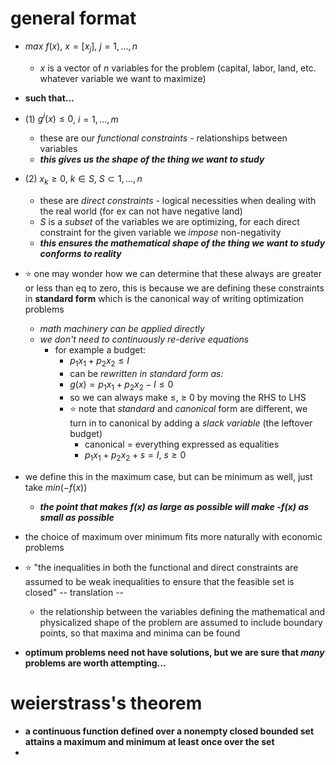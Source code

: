 
# general format 
- $max$ $f(x)$, $x = [x_j]$, $j = 1,...,n$
	- $x$ is a vector of $n$ variables for the problem (capital, labor, land, etc. whatever variable we want to maximize)
- **such that...**
- (1) $g^i(x) \leq 0$, $i = 1,...,m$ 
	- these are our *functional constraints* - relationships between variables
	- ***this gives us the shape of the thing we want to study***
- (2) $x_k \geq 0$, $k \in S$, $S \subset 1,...,n$ 
	- these are *direct constraints* - logical necessities when dealing with the real world (for ex can not have negative land)
	- $S$ is a *subset* of the variables we are optimizing, for each direct constraint for the given variable we *impose* non-negativity 
	- ***this ensures the mathematical shape of the thing we want to study conforms to reality***
- ⭐ one may wonder how we can determine that these always are greater or less than eq to zero, this is because we are defining these constraints in **standard form** which is the canonical way of writing optimization problems
	- *math machinery can be applied directly*
	- *we don't need to continuously re-derive equations*
		- for example a budget:
			- $p_1x_1 + p_2x_2 \leq I$
			- can be *rewritten in standard form as:*
			- $g(x) = p_1x_1 + p_2x_2 - I \leq 0$
			- so we can always make $\leq$, $\geq$ $0$ by moving the RHS to LHS
			- ⭐ note that *standard* and *canonical* form are different, we turn in to canonical by adding a *slack variable* (the leftover budget)
				- canonical = everything expressed as equalities
				- $p_1x_1 + p_2x_2 + s = I$, $s \geq 0$

- we define this in the maximum case, but can be minimum as well, just take $min(-f(x))$
	- ***the point that makes f(x) as large as possible will make -f(x) as small as possible***
- the choice of maximum over minimum fits more naturally with economic problems 

- ⭐ "the inequalities in both the functional and direct constraints are assumed to be weak inequalities to ensure that the feasible set is closed" -- translation --
	- the relationship between the variables defining the mathematical and physicalized shape of the problem are assumed to include boundary points, so that maxima and minima can be found
- **optimum problems need not have solutions, but we are sure that *many* problems are worth attempting...**


# weierstrass's theorem
- **a continuous function defined over a nonempty closed bounded set attains a maximum and minimum at least once over the set**
- 